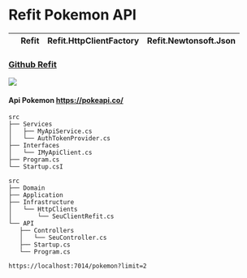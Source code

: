 
# Refit Pokemon API

||Refit|Refit.HttpClientFactory|Refit.Newtonsoft.Json|
|-|-|-|-|
### [Github Refit](https://github.com/reactiveui/refit) 

<image src="https://github.com/reactiveui/refit/raw/main/refit_logo.png">

#### Api Pokemon https://pokeapi.co/


 ```plaintext
src
├── Services
│   ├── MyApiService.cs
│   └── AuthTokenProvider.cs
├── Interfaces
│   └── IMyApiClient.cs
├── Program.cs
└── Startup.csI

src
├── Domain
├── Application
├── Infrastructure
│   └── HttpClients
│       └── SeuClientRefit.cs
└── API
    ├── Controllers
    │   └── SeuController.cs
    ├── Startup.cs
    └── Program.cs
```

```URL
https://localhost:7014/pokemon?limit=2
